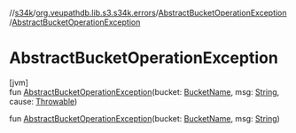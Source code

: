 //[s34k](../../../index.md)/[org.veupathdb.lib.s3.s34k.errors](../index.md)/[AbstractBucketOperationException](index.md)/[AbstractBucketOperationException](-abstract-bucket-operation-exception.md)

# AbstractBucketOperationException

[jvm]\
fun [AbstractBucketOperationException](-abstract-bucket-operation-exception.md)(bucket: [BucketName](../../org.veupathdb.lib.s3.s34k.fields/-bucket-name/index.md), msg: [String](https://kotlinlang.org/api/latest/jvm/stdlib/kotlin/-string/index.html), cause: [Throwable](https://kotlinlang.org/api/latest/jvm/stdlib/kotlin/-throwable/index.html))

fun [AbstractBucketOperationException](-abstract-bucket-operation-exception.md)(bucket: [BucketName](../../org.veupathdb.lib.s3.s34k.fields/-bucket-name/index.md), msg: [String](https://kotlinlang.org/api/latest/jvm/stdlib/kotlin/-string/index.html))
